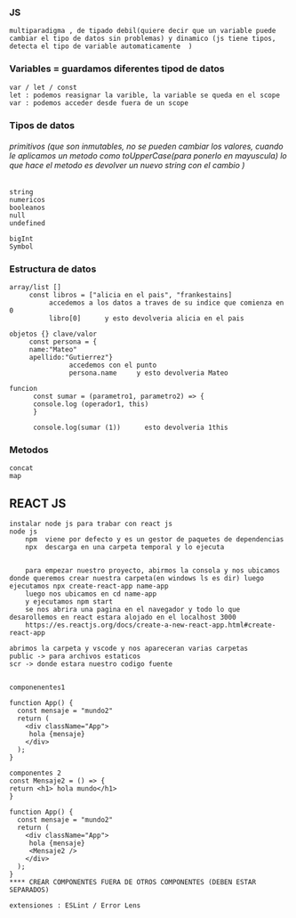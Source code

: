 ### JS
~~~
multiparadigma , de tipado debil(quiere decir que un variable puede cambiar el tipo de datos sin problemas) y dinamico (js tiene tipos, detecta el tipo de variable automaticamente  )
~~~
### Variables = guardamos diferentes tipod de datos 
~~~
var / let / const
let : podemos reasignar la varible, la variable se queda en el scope
var : podemos acceder desde fuera de un scope 
 ~~~

### Tipos de datos
###### primitivos (que son inmutables, no se pueden cambiar los valores, cuando le aplicamos un metodo como toUpperCase(para ponerlo en mayuscula) lo que hace el metodo es devolver un nuevo string con el cambio )
~~~
string
numericos
booleanos
null
undefined

bigInt
Symbol
~~~

### Estructura de datos 
~~~
array/list []
     const libros = ["alicia en el pais", "frankestains]
          accedemos a los datos a traves de su indice que comienza en 0 
          libro[0]      y esto devolveria alicia en el pais
     
objetos {} clave/valor
     const persona = {
     name:"Mateo"
     apellido:"Gutierrez"}
               accedemos con el punto 
               persona.name     y esto devolveria Mateo
      
funcion 
      const sumar = (parametro1, parametro2) => {
      console.log (operador1, this)
      }
      
      console.log(sumar (1))      esto devolveria 1this
~~~

### Metodos
~~~
concat
map

~~~

## REACT JS
~~~
instalar node js para trabar con react js
node js
    npm  viene por defecto y es un gestor de paquetes de dependencias  
    npx  descarga en una carpeta temporal y lo ejecuta 
    
    
    para empezar nuestro proyecto, abirmos la consola y nos ubicamos donde queremos crear nuestra carpeta(en windows ls es dir) luego ejecutamos npx create-react-app name-app
    luego nos ubicamos en cd name-app
    y ejecutamos npm start 
    se nos abrira una pagina en el navegador y todo lo que desarollemos en react estara alojado en el localhost 3000
    https://es.reactjs.org/docs/create-a-new-react-app.html#create-react-app

abrimos la carpeta y vscode y nos apareceran varias carpetas
public -> para archivos estaticos
scr -> donde estara nuestro codigo fuente


componenentes1

function App() {
  const mensaje = "mundo2"
  return (
    <div className="App">
     hola {mensaje}
    </div>
  );
}

componentes 2 
const Mensaje2 = () => {
return <h1> hola mundo</h1>
}

function App() {
  const mensaje = "mundo2"
  return (
    <div className="App">
     hola {mensaje}
     <Mensaje2 />
    </div>
  );
}
**** CREAR COMPONENTES FUERA DE OTROS COMPONENTES (DEBEN ESTAR SEPARADOS)

extensiones : ESLint / Error Lens
~~~


